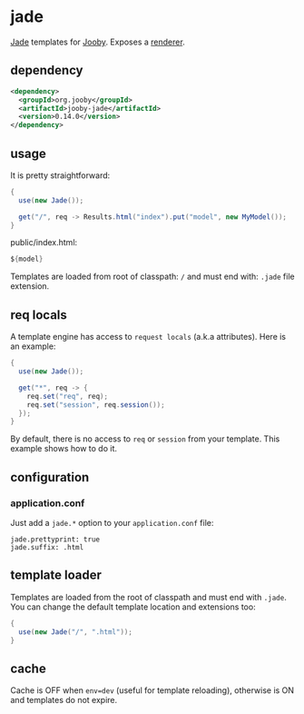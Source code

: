 # jade

[Jade](http://jade-lang.com/) templates for [Jooby](/). Exposes a [renderer](/apidocs/Renderer.html).

## dependency

```xml
<dependency>
  <groupId>org.jooby</groupId>
  <artifactId>jooby-jade</artifactId>
  <version>0.14.0</version>
</dependency>
```

## usage
It is pretty straightforward:

```java
{
  use(new Jade());

  get("/", req -> Results.html("index").put("model", new MyModel());
}
```

public/index.html:

```java
${model}
```

Templates are loaded from root of classpath: ```/``` and must end with: ```.jade``` file extension.

## req locals

A template engine has access to ```request locals``` (a.k.a attributes). Here is an example:

```java
{
  use(new Jade());

  get("*", req -> {
    req.set("req", req);
    req.set("session", req.session());
  });
}
```

By default, there is no access to ```req``` or ```session``` from your template. This example shows how to do it.


## configuration

### application.conf
Just add a ```jade.*``` option to your ```application.conf``` file:

```
jade.prettyprint: true
jade.suffix: .html
```

## template loader
Templates are loaded from the root of classpath and must end with ```.jade```. You can
change the default template location and extensions too:

```java
{
  use(new Jade("/", ".html"));
}
```

## cache

Cache is OFF when ```env=dev``` (useful for template reloading), otherwise is ON and templates do not expire.

